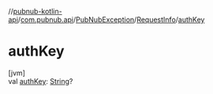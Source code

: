 //[pubnub-kotlin-api](../../../../index.md)/[com.pubnub.api](../../index.md)/[PubNubException](../index.md)/[RequestInfo](index.md)/[authKey](auth-key.md)

# authKey

[jvm]\
val [authKey](auth-key.md): [String](https://kotlinlang.org/api/latest/jvm/stdlib/kotlin/-string/index.html)?
